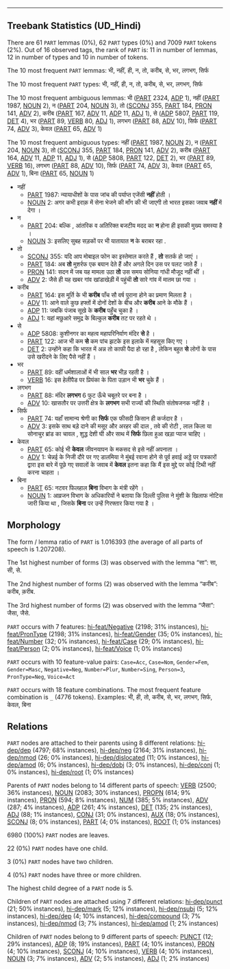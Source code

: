 

--------------------------------------------------------------------------------

## Treebank Statistics (UD_Hindi)

There are 61 `PART` lemmas (0%), 62 `PART` types (0%) and 7009 `PART` tokens (2%).
Out of 16 observed tags, the rank of `PART` is: 11 in number of lemmas, 12 in number of types and 10 in number of tokens.

The 10 most frequent `PART` lemmas: भी, नहीं, ही, न, तो, करीब, से, भर, लगभग, सिर्फ

The 10 most frequent `PART` types:  भी, नहीं, ही, न, तो, करीब, से, भर, लगभग, सिर्फ

The 10 most frequent ambiguous lemmas: भी ([PART]() 2324, [ADP]() 1), नहीं ([PART]() 1987, [NOUN]() 2), न ([PART]() 204, [NOUN]() 3), तो ([SCONJ]() 355, [PART]() 184, [PRON]() 141, [ADV]() 2), करीब ([PART]() 167, [ADV]() 11, [ADP]() 11, [ADJ]() 1), से ([ADP]() 5807, [PART]() 119, [DET]() 4), भर ([PART]() 89, [VERB]() 80, [ADJ]() 1), लगभग ([PART]() 88, [ADV]() 10), सिर्फ ([PART]() 74, [ADV]() 3), केवल ([PART]() 65, [ADV]() 1)

The 10 most frequent ambiguous types:  नहीं ([PART]() 1987, [NOUN]() 2), न ([PART]() 204, [NOUN]() 3), तो ([SCONJ]() 355, [PART]() 184, [PRON]() 141, [ADV]() 2), करीब ([PART]() 164, [ADV]() 11, [ADP]() 11, [ADJ]() 1), से ([ADP]() 5808, [PART]() 122, [DET]() 2), भर ([PART]() 89, [VERB]() 16), लगभग ([PART]() 88, [ADV]() 10), सिर्फ ([PART]() 74, [ADV]() 3), केवल ([PART]() 65, [ADV]() 1), बिना ([PART]() 65, [NOUN]() 1)


* नहीं
  * [PART]() 1987: न्यायाधीशों के पास जांच की पर्याप्त एजेंसी <b>नहीं</b> होती ।
  * [NOUN]() 2: अगर कभी इराक़ में सेना भेजने की माँग की भी जाएगी तो भारत इसका जवाब <b>नहीं</b> में देगा ।
* न
  * [PART]() 204: बल्कि , आंतरिक व अतिरिक्त बजटीय मदद का <b>न</b> होना ही इसकी मुख्य समस्या है ।
  * [NOUN]() 3: इसलिए सुबह सड़कों पर भी यातायात <b>न</b> के बराबर रहा .
* तो
  * [SCONJ]() 355: यदि आप मोबाइल फोन का इस्तेमाल करते हैं , <b>तो</b> सतर्क हो जाएं ।
  * [PART]() 184: अब <b>तो</b> मुशर्रफ एक बयान देते हैं और अगले दिन उस पर पलट जाते हैं ।
  * [PRON]() 141: सदन में जब यह मामला उठा <b>तो</b> उस समय सोनिया गांधी मौजूद नहीं थीं ।
  * [ADV]() 2: जैसे ही यह खबर गांव खांडाखेड़ी में पहुंची <b>तो</b> सारे गांव में मातम छा गया ।
* करीब
  * [PART]() 164: इस मूर्ति के भी <b>करीब</b> पाँच सौ वर्ष पुराना होने का प्रमाण मिलता है ।
  * [ADV]() 11: आने वाले कुछ हफ्तों में दोनों देशों के बीच और <b>करीब</b> आने के मौके हैं ।
  * [ADP]() 11: जबकि पंजाब सूखे के <b>करीब</b> पहुँच चुका है ।
  * [ADJ]() 1: यहां मछुआरे समुद्र के बिल्कुल <b>करीब</b> तट पर रहते थे ।
* से
  * [ADP]() 5808: कुशीनगर का महत्‍व महापरिनिर्वाण मंदिर <b>से</b> है ।
  * [PART]() 122: आज भी कम <b>से</b> कम पांच झटके इस इलाके में महसूस किए गए ।
  * [DET]() 2: उन्होंने कहा कि भारत में अन्न तो काफी पैदा हो रहा है , लेकिन बहुत <b>से</b> लोगों के पास उसे खरीदने के लिए पैसे नहीं हैं ।
* भर
  * [PART]() 89: वहीं धर्मशालाओं में भी साल <b>भर</b> भीड़ रहती है ।
  * [VERB]() 16: इस हेलीपैड पर प्रियंका के पिता उड़ान भी <b>भर</b> चुके हैं ।
* लगभग
  * [PART]() 88: मंदिर <b>लगभग</b> 6 फुट ऊँचे चबूतरे पर बना है ।
  * [ADV]() 10: खासतौर पर उत्तरी क्षेत्र के <b>लगभग</b> सभी राज्यों की स्थिति संतोषजनक नहीं है ।
* सिर्फ
  * [PART]() 74: यहाँ सामान्य श्रेणी का <b>सिर्फ</b> एक फीसदी किसान ही कर्जदार है ।
  * [ADV]() 3: इसके साथ बड़े दाने की मसूर और अरहर की दाल , तवे की रोटी , लाल किला या सोनाचुर ब्रांड का चावल , शुद्ध देशी घी और साथ में <b>सिर्फ</b> छिला हुआ खड़ा प्याज चाहिए ।
* केवल
  * [PART]() 65: कोई भी <b>केवल</b> जीवनयापन के मकसद से इसे नहीं अपनाता ।
  * [ADV]() 1: चेन्नई के निजी दौरे पर गए डालमिया ने मुंबई रवाना होने से पूर्व हवाई अड्डे पर पत्रकारों द्वारा इस बारे में पूछे गए सवालों के जवाब में <b>केवल</b> इतना कहा कि मैं इस मुद्दे पर कोई टिथी नहीं करना चाहता ।
* बिना
  * [PART]() 65: नटवर फिलहाल <b>बिना</b> विभाग के मंत्री रहेंगे ।
  * [NOUN]() 1: आव्रजन विभाग के अधिकारियों ने बताया कि दिल्ली पुलिस ने मुंशी के खिलाफ नोटिस जारी किया था , जिसके <b>बिना</b> पर उन्हें गिरफ्तार किया गया है ।

## Morphology

The form / lemma ratio of `PART` is 1.016393 (the average of all parts of speech is 1.207208).

The 1st highest number of forms (3) was observed with the lemma “सा”: सा, सी, से.

The 2nd highest number of forms (2) was observed with the lemma “करीब”: करीब, क़रीब.

The 3rd highest number of forms (2) was observed with the lemma “जैसा”: जैसा, जैसे.

`PART` occurs with 7 features: [hi-feat/Negative]() (2198; 31% instances), [hi-feat/PronType]() (2198; 31% instances), [hi-feat/Gender]() (35; 0% instances), [hi-feat/Number]() (32; 0% instances), [hi-feat/Case]() (29; 0% instances), [hi-feat/Person]() (2; 0% instances), [hi-feat/Voice]() (1; 0% instances)

`PART` occurs with 10 feature-value pairs: `Case=Acc`, `Case=Nom`, `Gender=Fem`, `Gender=Masc`, `Negative=Neg`, `Number=Plur`, `Number=Sing`, `Person=3`, `PronType=Neg`, `Voice=Act`

`PART` occurs with 18 feature combinations.
The most frequent feature combination is `_` (4776 tokens).
Examples: भी, ही, तो, करीब, से, भर, लगभग, सिर्फ, केवल, बिना


## Relations

`PART` nodes are attached to their parents using 8 different relations: [hi-dep/dep]() (4797; 68% instances), [hi-dep/neg]() (2164; 31% instances), [hi-dep/nmod]() (26; 0% instances), [hi-dep/dislocated]() (11; 0% instances), [hi-dep/amod]() (6; 0% instances), [hi-dep/dobj]() (3; 0% instances), [hi-dep/conj]() (1; 0% instances), [hi-dep/root]() (1; 0% instances)

Parents of `PART` nodes belong to 14 different parts of speech: [VERB]() (2500; 36% instances), [NOUN]() (2083; 30% instances), [PROPN]() (614; 9% instances), [PRON]() (594; 8% instances), [NUM]() (385; 5% instances), [ADV]() (287; 4% instances), [ADP]() (261; 4% instances), [DET]() (135; 2% instances), [ADJ]() (88; 1% instances), [CONJ]() (31; 0% instances), [AUX]() (18; 0% instances), [SCONJ]() (8; 0% instances), [PART]() (4; 0% instances), [ROOT]() (1; 0% instances)

6980 (100%) `PART` nodes are leaves.

22 (0%) `PART` nodes have one child.

3 (0%) `PART` nodes have two children.

4 (0%) `PART` nodes have three or more children.

The highest child degree of a `PART` node is 5.

Children of `PART` nodes are attached using 7 different relations: [hi-dep/punct]() (21; 50% instances), [hi-dep/mark]() (5; 12% instances), [hi-dep/nsubj]() (5; 12% instances), [hi-dep/dep]() (4; 10% instances), [hi-dep/compound]() (3; 7% instances), [hi-dep/nmod]() (3; 7% instances), [hi-dep/amod]() (1; 2% instances)

Children of `PART` nodes belong to 9 different parts of speech: [PUNCT]() (12; 29% instances), [ADP]() (8; 19% instances), [PART]() (4; 10% instances), [PRON]() (4; 10% instances), [SCONJ]() (4; 10% instances), [VERB]() (4; 10% instances), [NOUN]() (3; 7% instances), [ADV]() (2; 5% instances), [ADJ]() (1; 2% instances)

